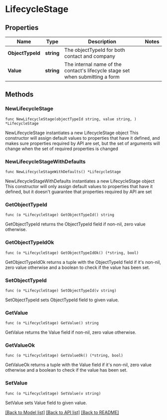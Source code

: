 # LifecycleStage

## Properties

Name | Type | Description | Notes
------------ | ------------- | ------------- | -------------
**ObjectTypeId** | **string** | The objectTypeId for both contact and company | 
**Value** | **string** | The internal name of the contact&#39;s lifecycle stage set when submitting a form | 

## Methods

### NewLifecycleStage

`func NewLifecycleStage(objectTypeId string, value string, ) *LifecycleStage`

NewLifecycleStage instantiates a new LifecycleStage object
This constructor will assign default values to properties that have it defined,
and makes sure properties required by API are set, but the set of arguments
will change when the set of required properties is changed

### NewLifecycleStageWithDefaults

`func NewLifecycleStageWithDefaults() *LifecycleStage`

NewLifecycleStageWithDefaults instantiates a new LifecycleStage object
This constructor will only assign default values to properties that have it defined,
but it doesn't guarantee that properties required by API are set

### GetObjectTypeId

`func (o *LifecycleStage) GetObjectTypeId() string`

GetObjectTypeId returns the ObjectTypeId field if non-nil, zero value otherwise.

### GetObjectTypeIdOk

`func (o *LifecycleStage) GetObjectTypeIdOk() (*string, bool)`

GetObjectTypeIdOk returns a tuple with the ObjectTypeId field if it's non-nil, zero value otherwise
and a boolean to check if the value has been set.

### SetObjectTypeId

`func (o *LifecycleStage) SetObjectTypeId(v string)`

SetObjectTypeId sets ObjectTypeId field to given value.


### GetValue

`func (o *LifecycleStage) GetValue() string`

GetValue returns the Value field if non-nil, zero value otherwise.

### GetValueOk

`func (o *LifecycleStage) GetValueOk() (*string, bool)`

GetValueOk returns a tuple with the Value field if it's non-nil, zero value otherwise
and a boolean to check if the value has been set.

### SetValue

`func (o *LifecycleStage) SetValue(v string)`

SetValue sets Value field to given value.



[[Back to Model list]](../README.md#documentation-for-models) [[Back to API list]](../README.md#documentation-for-api-endpoints) [[Back to README]](../README.md)


